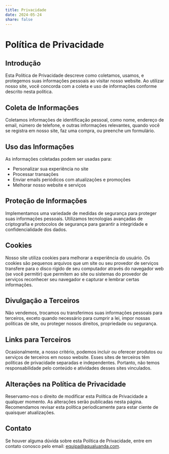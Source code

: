 ```yaml
---
title: Privacidade
date: 2024-05-24
share: false
---
```


# Política de Privacidade

## Introdução
Esta Política de Privacidade descreve como coletamos, usamos, e protegemos suas informações pessoais ao visitar nosso website. Ao utilizar nosso site, você concorda com a coleta e uso de informações conforme descrito nesta política.

## Coleta de Informações
Coletamos informações de identificação pessoal, como nome, endereço de email, número de telefone, e outras informações relevantes, quando você se registra em nosso site, faz uma compra, ou preenche um formulário.

## Uso das Informações
As informações coletadas podem ser usadas para:
- Personalizar sua experiência no site
- Processar transações
- Enviar emails periódicos com atualizações e promoções
- Melhorar nosso website e serviços

## Proteção de Informações
Implementamos uma variedade de medidas de segurança para proteger suas informações pessoais. Utilizamos tecnologias avançadas de criptografia e protocolos de segurança para garantir a integridade e confidencialidade dos dados.

## Cookies
Nosso site utiliza cookies para melhorar a experiência do usuário. Os cookies são pequenos arquivos que um site ou seu provedor de serviços transfere para o disco rígido de seu computador através do navegador web (se você permitir) que permitem ao site ou sistemas do provedor de serviços reconhecer seu navegador e capturar e lembrar certas informações.

## Divulgação a Terceiros
Não vendemos, trocamos ou transferimos suas informações pessoais para terceiros, exceto quando necessário para cumprir a lei, impor nossas políticas de site, ou proteger nossos direitos, propriedade ou segurança.

## Links para Terceiros
Ocasionalmente, a nosso critério, podemos incluir ou oferecer produtos ou serviços de terceiros em nosso website. Esses sites de terceiros têm políticas de privacidade separadas e independentes. Portanto, não temos responsabilidade pelo conteúdo e atividades desses sites vinculados.

## Alterações na Política de Privacidade
Reservamo-nos o direito de modificar esta Política de Privacidade a qualquer momento. As alterações serão publicadas nesta página. Recomendamos revisar esta política periodicamente para estar ciente de quaisquer atualizações.

## Contato
Se houver alguma dúvida sobre esta Política de Privacidade, entre em contato conosco pelo email: [equipa@aqualuanda.com](mailto:equipa@aqualuanda.com).
